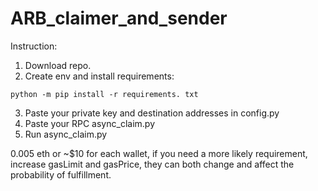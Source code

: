 # ARB_claimer_and_sender 

Instruction:
1. Download repo.
2. Create env and install requirements:
```
python -m pip install -r requirements. txt
```
3. Paste your private key and destination addresses in config.py
4. Paste your RPC async_claim.py
5. Run async_claim.py

0.005 eth or ~$10 for each wallet, if you need a more likely requirement, increase gasLimit and gasPrice, they can both change and affect the probability of fulfillment.
